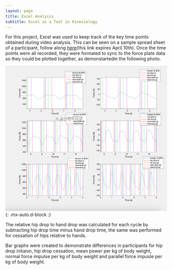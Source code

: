 ```yaml
---
layout: page
title: Excel Analysis 
subtitle: Excel as a Tool in Kinesiology
---
```


For this project, Excel was used to keep track of the key time points obtained during video analysis. This can be seen on a sample spread sheet of a participant, follow along [here](https://uofc-my.sharepoint.com/:x:/g/personal/ashley_matesic_ucalgary_ca/Ec1sPI2BVBlJshaKqP8PT_QB-jm_y-azlrx6ETv70nkPNQ?e=G5VcWx)(this link expires April 10th). Once the time points were all recorded, they were formated to sync to the force plate data so they could be plotted together, as demonstartedin the following photo. 

![Participant 2 Force Curves](https://github.com/ashley-matesic/KNES381FinalProject/blob/master/assets/img/Participant2Forcegraphs.png){: .mx-auto.d-block :}

The relative hip drop to hand drop was calculated for each cycle by subtracting hip drop time minus hand drop time, the same was performed for cessation of hips relative to hands. 

Bar graphs were created to demonstrate differences in participants for hip drop initaion, hip drop cessation, mean power per kg of body weight, normal force impulse per kg of body weight and parallel force impusle per kg of body weight. 

